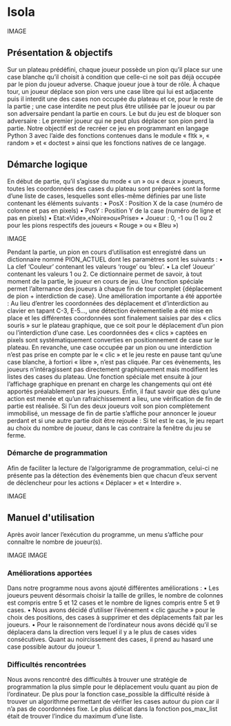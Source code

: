 # Isola

IMAGE

## Présentation & objectifs
Sur un plateau prédéfini, chaque joueur possède un pion qu’il place sur une case blanche qu’il choisit à condition que celle-ci ne soit pas déjà occupée par le pion du joueur adverse.
Chaque joueur joue à tour de rôle. À chaque tour, un joueur déplace son pion vers une case libre qui lui est adjacente puis il interdit une des cases non occupée du plateau et ce, pour le reste de la partie ; une case interdite ne peut plus être utilisée par le joueur ou par son adversaire pendant la partie en cours.
Le but du jeu est de bloquer son adversaire : Le premier joueur qui ne peut plus déplacer son pion perd la partie.
Notre objectif est de recréer ce jeu en programmant en langage Python 3 avec l’aide des fonctions contenues dans le module « fltk », « random » et « doctest » ainsi que les fonctions natives de ce langage.

## Démarche logique
En début de partie, qu’il s’agisse du mode « un » ou « deux » joueurs, toutes les coordonnées des cases du plateau sont préparées sont la forme d’une liste de cases, lesquelles sont elles-même définies par une liste contenant les éléments suivants :
• PosX : Position X de la case (numéro de colonne et pas en pixels)
• PosY : Position Y de la case (numéro de ligne et pas en pixels) • Etat:«Vide»,«Noire»ou«Prise»
• Joueur : 0, -1 ou (1 ou 2 pour les pions respectifs des joueurs « Rouge » ou « Bleu »)

IMAGE 

Pendant la partie, un pion en cours d’utilisation est enregistré dans un dictionnaire nommé PION_ACTUEL dont les paramètres sont les suivants :
• La clef ‘Couleur’ contenant les valeurs ‘rouge’ ou ‘bleu’.
• La clef ‘Joueur’ contenant les valeurs 1 ou 2.
Ce dictionnaire permet de savoir, à tout moment de la partie, le joueur en cours de jeu. Une fonction spéciale permet l’alternance des joueurs à chaque fin de tour complet {déplacement de pion + interdiction de case}.
Une amélioration importante a été apportée : Au lieu d’entrer les coordonnées des déplacement et d’interdiction au clavier en tapant C-3, E-5..., une détection évènementielle a été mise en place et les différentes coordonnées sont finalement saisies par des « clics souris » sur le plateau graphique, que ce soit pour le déplacement d’un pion ou l’interdiction d’une case.
Les coordonnées des « clics » captées en pixels sont systématiquement converties en positionnement de case sur le plateau. En revanche, une case occupée par un pion ou une interdiction n’est pas prise en compte par le « clic » et le jeu reste en pause tant qu’une case blanche, à fortiori « libre », n’est pas cliquée.
Par ces évènements, les joueurs n’intéragissent pas directement graphiquement mais modifient les listes des cases du plateau. Une fonction spéciale met ensuite à jour l’affichage graphique en prenant en charge les changements qui ont été apportés préalablement par les joueurs.
Enfin, il faut savoir que dès qu’une action est menée et qu’un rafraichissement a lieu, une vérification de fin de partie est réalisée. Si l’un des deux joueurs voit son pion complètement immobilisé, un message de fin de partie s’affiche pour annoncer le joueur perdant et si une autre partie doit être rejouée : Si tel est le cas, le jeu repart au choix du nombre de joueur, dans le cas contraire la fenêtre du jeu se ferme.

### Démarche de programmation
Afin de faciliter la lecture de l’algorigramme de programmation, celui-ci ne présente pas la détection des évènements bien que chacun d’eux servent de déclencheur pour les actions « Déplacer » et « Interdire ».

IMAGE 

## Manuel d'utilisation 
Après avoir lancer l’exécution du programme, un menu s’affiche pour connaître le nombre de joueur(s).

IMAGE
IMAGE

### Améliorations apportées
Dans notre programme nous avons ajouté différentes améliorations :
• Les joueurs peuvent désormais choisir la taille de grilles, le nombre de colonnes est compris entre 5 et 12 cases et le nombre de lignes compris entre 5 et 9 cases.
• Nous avons décidé d’utiliser l’événement « clic gauche » pour le choix des positions, des cases à supprimer et des déplacements fait par les joueurs.
• Pour le raisonnement de l’ordinateur nous avons décidé qu’il se déplacera dans la direction vers lequel il y a le plus de cases vides consécutives. Quant au noircissement des cases, il prend au hasard une case possible autour du joueur 1.

### Difficultés rencontrées
Nous avons rencontré des difficultés à trouver une stratégie de programmation la plus simple pour le déplacement voulu quant au pion de l’ordinateur.
De plus pour la fonction case_possible la difficulté réside à trouver un algorithme permettant de vérifier les cases autour du pion car il n’a pas de coordonnées fixe.
Le plus délicat dans la fonction pos_max_list était de trouver l’indice du maximum d’une liste.

